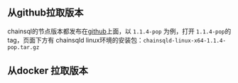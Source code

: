 ## 从github拉取版本
chainsql的节点版本都发布在[github](https://github.com/ChainSQL/chainsqld/tags)上面，以 `1.1.4-pop` 为例，打开 `1.1.4-pop`的tag，页面下方有 chainsqld linux环境的安装包：`chainsqld-linux-x64-1.1.4-pop.tar.gz`


## 从docker 拉取版本
